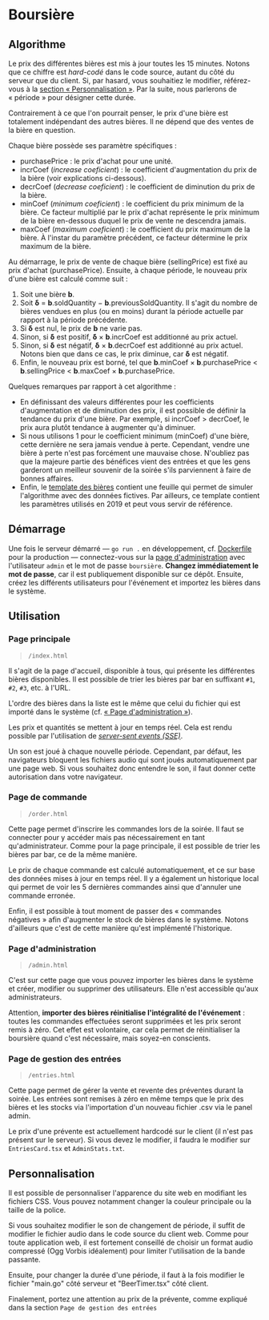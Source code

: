 # Boursière

## Algorithme

Le prix des différentes bières est mis à jour toutes les 15 minutes. Notons que ce chiffre est *hard-codé* dans le code source, autant du côté du serveur que du client. Si, par hasard, vous souhaitiez le modifier, référez-vous à la [section « Personnalisation »](#personnalisation). Par la suite, nous parlerons de « période » pour désigner cette durée.

Contrairement à ce que l'on pourrait penser, le prix d'une bière est totalement indépendant des autres bières. Il ne dépend que des ventes de la bière en question.

Chaque bière possède ses paramètre spécifiques :

* purchasePrice : le prix d'achat pour une unité.
* incrCoef (*increase coeficient*) : le coefficient d'augmentation du prix de la bière (voir explications ci-dessous).
* decrCoef (*decrease coeficient*) : le coefficient de diminution du prix de la bière.
* minCoef (*minimum coeficient*) : le coefficient du prix minimum de la bière. Ce facteur multiplié par le prix d'achat représente le prix minimum de la bière en-dessous duquel le prix de vente ne descendra jamais.
* maxCoef (*maximum coeficient*) : le coefficient du prix maximum de la bière. À l'instar du paramètre précédent, ce facteur détermine le prix maximum de la bière.

Au démarrage, le prix de vente de chaque bière (sellingPrice) est fixé au prix d'achat (purchasePrice). Ensuite, à chaque période, le nouveau prix d'une bière est calculé comme suit :

1. Soit une bière **b**.
2. Soit **δ** = **b**.soldQuantity − **b**.previousSoldQuantity. Il s'agit du nombre de bières vendues en plus (ou en moins) durant la période actuelle par rapport à la période précédente.
3. Si **δ** est nul, le prix de **b** ne varie pas.
4. Sinon, si **δ** est positif, **δ** × **b**.incrCoef est additionné au prix actuel.
5. Sinon, si **δ** est négatif, **δ** × **b**.decrCoef est additionné au prix actuel. Notons bien que dans ce cas, le prix diminue, car **δ** est négatif.
6. Enfin, le nouveau prix est borné, tel que **b**.minCoef × **b**.purchasePrice < **b**.sellingPrice < **b**.maxCoef × **b**.purchasePrice.

Quelques remarques par rapport à cet algorithme :

* En définissant des valeurs différentes pour les coefficients d'augmentation et de diminution des prix, il est possible de définir la tendance du prix d'une bière. Par exemple, si incrCoef > decrCoef, le prix aura plutôt tendance à augmenter qu'à diminuer.
* Si nous utilisons 1 pour le coefficient minimum (minCoef) d'une bière, cette dernière ne sera jamais vendue à perte. Cependant, vendre une bière à perte n'est pas forcément une mauvaise chose. N'oubliez pas que la majeure partie des bénéfices vient des entrées et que les gens garderont un meilleur souvenir de la soirée s'ils parviennent à faire de bonnes affaires.
* Enfin, le [template des bières](./beers.ods) contient une feuille qui permet de simuler l'algorithme avec des données fictives. Par ailleurs, ce template contient les paramètres utilisés en 2019 et peut vous servir de référence.

## Démarrage

Une fois le serveur démarré — `go run .` en développement, cf. [Dockerfile](../Dockerfile) pour la production — connectez-vous sur la [page d'administration](#page-dadministration) avec l'utilisateur `admin` et le mot de passe `boursière`. **Changez immédiatement le mot de passe**, car il est publiquement disponible sur ce dépôt. Ensuite, créez les différents utilisateurs pour l'événement et importez les bières dans le système.

## Utilisation

### Page principale

> `/index.html`

Il s'agit de la page d'accueil, disponible à tous, qui présente les différentes bières disponibles. Il est possible de trier les bières par bar en suffixant `#1`, `#2`, `#3`, etc. à l'URL.

L'ordre des bières dans la liste est le même que celui du fichier qui est importé dans le système (cf. [« Page d'administration »](#page-dadministration)).

Les prix et quantités se mettent à jour en temps réel. Cela est rendu possible par l'utilisation de [*server-sent events (SSE)*](https://developer.mozilla.org/en-US/docs/Web/API/Server-sent_events/Using_server-sent_events).

Un son est joué à chaque nouvelle période. Cependant, par défaut, les navigateurs bloquent les fichiers audio qui sont joués automatiquement par une page web. Si vous souhaitez donc entendre le son, il faut donner cette autorisation dans votre navigateur.

### Page de commande

> `/order.html`

Cette page permet d'inscrire les commandes lors de la soirée. Il faut se connecter pour y accéder mais pas nécessairement en tant qu'administrateur. Comme pour la page principale, il est possible de trier les bières par bar, ce de la même manière.

Le prix de chaque commande est calculé automatiquement, et ce sur base des données mises à jour en temps réel. Il y a également un historique local qui permet de voir les 5 dernières commandes ainsi que d'annuler une commande erronée.

Enfin, il est possible à tout moment de passer des « commandes négatives » afin d'augmenter le stock de bières dans le système. Notons d'ailleurs que c'est de cette manière qu'est implémenté l'historique.

### Page d'administration

> `/admin.html`

C'est sur cette page que vous pouvez importer les bières dans le système et créer, modifier ou supprimer des utilisateurs. Elle n'est accessible qu'aux administrateurs.

Attention, **importer des bières réinitialise l'intégralité de l'événement** : toutes les commandes effectuées seront supprimées et les prix seront remis à zéro. Cet effet est volontaire, car cela permet de réinitialiser la boursière quand c'est nécessaire, mais soyez-en conscients.

### Page de gestion des entrées

> `/entries.html`

Cette page permet de gérer la vente et revente des préventes durant la soirée.
Les entrées sont remises à zéro en même temps que le prix des bières et les stocks via l'importation d'un
nouveau fichier .csv via le panel admin.

Le prix d'une prévente est actuellement hardcodé sur le client (il n'est pas présent sur le serveur). Si vous devez
le modifier, il faudra le modifier sur `EntriesCard.tsx` et `AdminStats.txt`.

## Personnalisation

Il est possible de personnaliser l'apparence du site web en modifiant les fichiers CSS. Vous pouvez notamment changer la couleur principale ou la taille de la police.

Si vous souhaitez modifier le son de changement de période, il suffit de modifier le fichier audio dans le code source du client web. Comme pour toute application web, il est fortement conseillé de choisir un format audio compressé (Ogg Vorbis idéalement) pour limiter l'utilisation de la bande passante.

Ensuite, pour changer la durée d'une période, il faut à la fois modifier le fichier "main.go" côté serveur et "BeerTimer.tsx" côté client.

Finalement, portez une attention au prix de la prévente, comme expliqué dans la section `Page de gestion des entrées`
